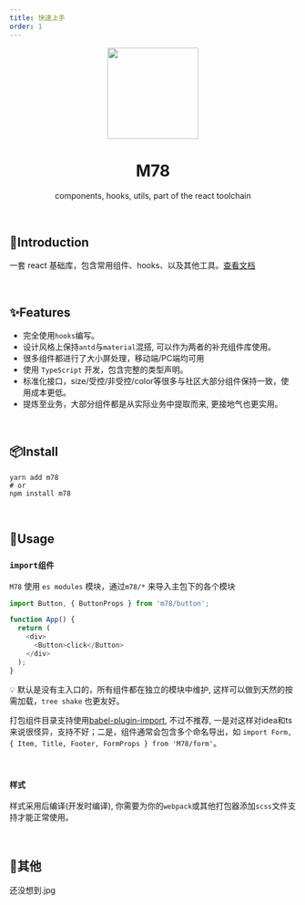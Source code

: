 ```yaml
---
title: 快速上手
order: 1
---
```

<p align="center">
    <img src="https://gitee.com/llixianjie/docs/raw/master/fr/logo.png" width="160" align="center" />
</p>

<h1 align="center">M78</h1>
<p align="center">components, hooks, utils, part of the react toolchain</p>
<br>

## 🎉Introduction

一套 react 基础库，包含常用组件、hooks、以及其他工具。[查看文档](https://iixianjie.github.io/m78/docs)

<br>

## ✨Features

* 完全使用`hooks`编写。
* 设计风格上保持`antd`与`material`混搭, 可以作为两者的补充组件库使用。
* 很多组件都进行了大小屏处理，移动端/PC端均可用
* 使用 `TypeScript` 开发，包含完整的类型声明。
* 标准化接口，size/受控/非受控/color等很多与社区大部分组件保持一致，使用成本更低。
* 提炼至业务，大部分组件都是从实际业务中提取而来, 更接地气也更实用。

<br>

## 📦Install

```shell
yarn add m78
# or
npm install m78
```

<br>

## 🍭Usage

### `import组件`

`M78` 使用 `es modules` 模块，通过`m78/*` 来导入主包下的各个模块

```js
import Button, { ButtonProps } from 'm78/button';

function App() {
  return (
    <div>
      <Button>click</Button>
    </div>
  );
}
```



💡 默认是没有主入口的，所有组件都在独立的模块中维护,  这样可以做到天然的按需加载，`tree shake` 也更友好。



打包组件目录支持使用[babel-plugin-import](<https://github.com/ant-design/babel-plugin-import>),  不过不推荐, 一是对这样对idea和ts来说很怪异，支持不好；二是，组件通常会包含多个命名导出，如 `import Form, { Item, Title, Footer, FormProps } from 'M78/form'`。

<br>

### `样式`

样式采用后编译(开发时编译), 你需要为你的`webpack`或其他打包器添加`scss`文件支持才能正常使用。


<br>


## 🎄其他

还没想到.jpg
